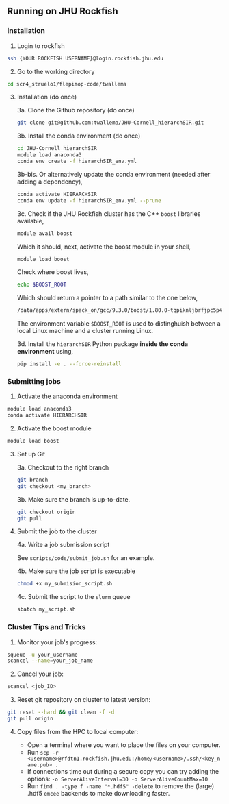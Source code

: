 ## Running on JHU Rockfish

### Installation 

1. Login to rockfish

```bash
ssh {YOUR ROCKFISH USERNAME}@login.rockfish.jhu.edu
```

2. Go to the working directory

```bash
cd scr4_struelo1/flepimop-code/twallema
```

3. Installation (do once)

    3a. Clone the Github repository (do once)

    ```bash
    git clone git@github.com:twallema/JHU-Cornell_hierarchSIR.git
    ```

    3b. Install the conda environment (do once)

    ```bash
    cd JHU-Cornell_hierarchSIR
    module load anaconda3
    conda env create -f hierarchSIR_env.yml
    ```

    3b-bis. Or alternatively update the conda environment (needed after adding a dependency),

    ```bash
    conda activate HIERARCHSIR
    conda env update -f hierarchSIR_env.yml --prune
    ```

    3c. Check if the JHU Rockfish cluster has the C++ `boost` libraries available,

    ```bash
    module avail boost
    ```

    Which it should, next, activate the boost module in your shell,

    ```bash
    module load boost
    ```

    Check where boost lives,

    ```bash
    echo $BOOST_ROOT
    ```

    Which should return a pointer to a path similar to the one below,

    ```bash
    /data/apps/extern/spack_on/gcc/9.3.0/boost/1.80.0-tqpiknljbrfjpc5p4axtn67oo74gitiu
    ```

    The environment variable `$BOOST_ROOT` is used to distinghuish between a local Linux machine and a cluster running Linux.

    3d. Install the `hierarchSIR` Python package **inside the conda environment** using,

    ```bash
    pip install -e . --force-reinstall
    ```

### Submitting jobs

1. Activate the anaconda environment

```bash
module load anaconda3
conda activate HIERARCHSIR
```

2. Activate the boost module

```bash
module load boost
```

3. Set up Git

    3a. Checkout to the right branch

    ```bash
    git branch 
    git checkout <my_branch>
    ```

    3b. Make sure the branch is up-to-date.

    ```bash
    git checkout origin
    git pull
    ```

4. Submit the job to the cluster

    4a. Write a job submission script

    See `scripts/code/submit_job.sh` for an example.

    4b. Make sure the job script is executable

    ```bash
    chmod +x my_submision_script.sh
    ```

    4c. Submit the script to the `slurm` queue

    ```bash
    sbatch my_script.sh
    ```

### Cluster Tips and Tricks

1. Monitor your job's progress:

```bash
squeue -u your_username
scancel --name=your_job_name
```

2. Cancel your job:

```bash
scancel <job_ID>
```

3. Reset git repository on cluster to latest version:

```bash
git reset --hard && git clean -f -d
git pull origin
```

4. Copy files from the HPC to local computer:

    - Open a terminal where you want to place the files on your computer.
    - Run ```scp -r <username>@rfdtn1.rockfish.jhu.edu:/home/<username>/.ssh/<key_name.pub> .```
    - If connections time out during a secure copy you can try adding the options: ```-o ServerAliveInterval=30 -o ServerAliveCountMax=10```
    - Run ```find . -type f -name "*.hdf5" -delete``` to remove the (large) .hdf5 `emcee` backends to make downloading faster.
    
